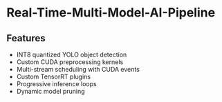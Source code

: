 # Real-Time-Multi-Model-AI-Pipeline

## Features
- INT8 quantized YOLO object detection
- Custom CUDA preprocessing kernels
- Multi-stream scheduling with CUDA events
- Custom TensorRT plugins
- Progressive inference loops
- Dynamic model pruning

